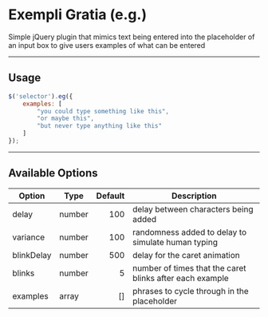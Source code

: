 Exempli Gratia (e.g.)
=====================

Simple jQuery plugin that mimics text being entered into the placeholder of an input box to give users examples of what can be entered

________________________________________________________________________________________

Usage
-----

```javascript
$('selector').eg({
	examples: [
		"you could type something like this",
		"or maybe this",
		"but never type anything like this"
	]	
});
```

________________________________________________________________________________________

Available Options
-----------------
|  Option  | Type |Default|                      Description                       |
|----------|------|------:|--------------------------------------------------------|
|delay     |number|    100|delay between characters being added                    |
|variance  |number|    100|randomness added to delay to simulate human typing      |
|blinkDelay|number|    500|delay for the caret animation                           |
|blinks    |number|      5|number of times that the caret blinks after each example|
|examples  |array |     []|phrases to cycle through in the placeholder             |